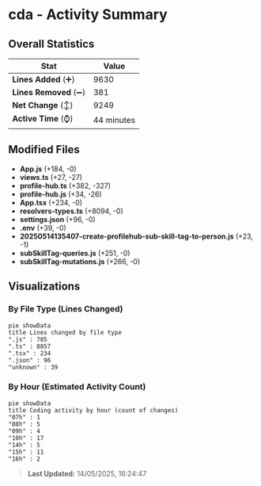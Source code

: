 # cda - Activity Summary 

## Overall Statistics

| Stat                   | Value                                                             |
| ---------------------- | ----------------------------------------------------------------- |
| **Lines Added** (➕)   | 9630                                          |
| **Lines Removed** (➖) | 381                                        |
| **Net Change** (↕)    | 9249                |
| **Active Time** (⌚)   | 44 minutes |


## Modified Files
- **App.js** (+184, -0)
- **views.ts** (+27, -27)
- **profile-hub.ts** (+382, -327)
- **profile-hub.js** (+34, -26)
- **App.tsx** (+234, -0)
- **resolvers-types.ts** (+8094, -0)
- **settings.json** (+96, -0)
- **.env** (+39, -0)
- **20250514135407-create-profilehub-sub-skill-tag-to-person.js** (+23, -1)
- **subSkillTag-queries.js** (+251, -0)
- **subSkillTag-mutations.js** (+266, -0)

## Visualizations

### By File Type (Lines Changed)

```mermaid
pie showData
title Lines changed by file type
".js" : 785
".ts" : 8857
".tsx" : 234
".json" : 96
"unknown" : 39
```

### By Hour (Estimated Activity Count)

```mermaid
pie showData
title Coding activity by hour (count of changes)
"07h" : 1
"08h" : 5
"09h" : 4
"10h" : 17
"14h" : 5
"15h" : 11
"16h" : 2
```


> **Last Updated:** 14/05/2025, 16:24:47
